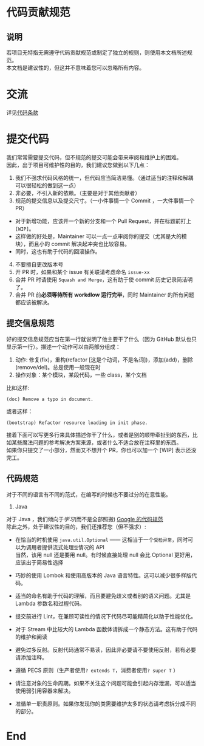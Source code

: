 # 代码贡献规范


## 说明

若项目无特指无需遵守代码贡献规范或制定了独立的规则，则使用本文档所述规范。  
本文档是建议性的，但这并不意味着您可以忽略所有内容。  

# 交流

详见[代码条款](CODE_OF_CONDUCT.md)

# 提交代码

我们常常需要提交代码，但不规范的提交可能会带来审阅和维护上的困难。  
因此，出于项目可维护性的目的，我们建议您做到以下几点：

1. 我们不强求代码风格的统一，但代码应当简洁易懂。（通过适当的注释和解耦可以很轻松的做到这一点）  
2. 非必要，不引入新的依赖。（主要是对于其他贡献者）
3. 规范的提交信息以及提交尺寸。（一小件事情一个 Commit ，一大件事情一个 PR）  
  * 对于新增功能，应该开一个新的分支和一个 Pull Request，并在标题前打上 `[WIP]`。
  * 这样做的好处是，Maintainer 可以一点一点审阅你的提交（尤其是大的模块），而且小的 commit 解决起冲突也比较容易。
  * 同时，这也有助于代码的回滚操作。

4. 不要擅自更改版本号
5. 开 PR 时，如果和某个 issue 有关联请考虑命名 `issue-xx`
6. 合并 PR 时请使用 `Squash and Merge`，这有助于使 commit 历史记录简洁明了。
7. 合并 PR 前**必须等待所有 workdlow 运行完毕**，同时 Maintainer 的所有问题都应该被解决。

## 提交信息规范

好的提交信息规范应当在第一行就说明了他主要干了什么（因为 GitHub 默认也只显示第一行）。描述一个动作可以由两部分组成：

 1. 动作: 修复(fix)，重构(refactor \[这是个动词，不是名词\])，添加(add)，删除(remove/del)。总是使用一般现在时  
 2. 操作对象：某个模块，某段代码，一些 class，某个文档
 
 比如这样:
 ```
 (doc) Remove a typo in document.
 ```
 
 或者这样：
 ```
 (bootstrap) Refactor resource loading in init phase.
 ```

接着下面可以写更多行来具体描述你干了什么，或者是别的顺带牵扯到的东西，比如某些魔法问题的参考解决方案来源，或者什么不适合放在注释里的东西。  
如果你只提交了一小部分，然而又不想开个 PR，你也可以加一个 \[WIP\] 表示还没完工。

## 代码规范

对于不同的语言有不同的范式，在编写的时候也不要过分的在意性能。

1. Java

对于 Java ，我们倾向于*学习*(而不是全部照搬) [Google 的代码规范](https://github.com/fantasticmao/google-java-style-guide-zh_cn)  
除此之外，处于建议性的目的，我们还推荐您（但不强求）:

 - 在恰当的时机使用 `java.util.Optional` —— 这相当于一个`受检异常`，同时可以为调用者提供流式处理`空`情况的 API  
 当然，该用 null 还是要用 null。有时候直接处理 null 会比 Optional 更好用，应该出于简易性选择
 
 - 巧妙的使用 Lombok 和使用高版本的 Java 语言特性。这可以减少很多样版代码。    
 - 适当的命名有助于代码的理解，而且要避免歧义或者别的语义问题。尤其是 Lambda 参数名和过程代码。
 - 提交前进行 Lint，在兼顾可读性的情况下代码尽可能精简化以助于性能优化。
 - 对于 Stream 中比较大的 Lambda 函数体请拆成一个静态方法。这有助于代码的维护和阅读
 - 避免过多反射。反射代码通常不易读，因此非必要请不要使用反射，若有必要请添加注释。
 - 遵循 PECS 原则（生产者使用`? extends T`，消费者使用`? super T` ）
 - 请注意对象的生命周期。如果不关注这个问题可能会引起内存泄漏，可以适当使用弱引用容器来解决。
 - 准循单一职责原则。如果你发现你的类需要维护太多的状态请考虑拆分成不同的部分。

# End
